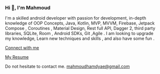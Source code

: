 ### Hi 👋, I'm Mahmoud

<!--
**mahmoudhamdyae/mahmoudhamdyae** is a ✨ _special_ ✨ repository because its `README.md` (this file) appears on your GitHub profile.

Here are some ideas to get you started:

- 🔭 I’m currently working on ...
- 🌱 I’m currently learning ...
- 👯 I’m looking to collaborate on ...
- 🤔 I’m looking for help with ...
- 💬 Ask me about ...
- 📫 How to reach me: ...
- 😄 Pronouns: ...
- ⚡ Fun fact: ...
-->
I'm a skilled android developer with passion for development, in-depth knowledge of OOP Concepts, Java, Kotlin, MVP, MVVM, Firebase, Jetpack Compose , Coroutines , Material Design, Rest full API, Dagger 2, third party libraries, SQLite, Room , Android SDKs, Git ,Agile .
I am looking to upgrade my knowledge, Learn new techniques and skills , and also have some fun .

[Connect with me](https://www.linkedin.com/in/mahmoudhamdyae)

[My Resume](https://drive.google.com/file/d/1ITUGkh-slFo0ANJLppp9pUPmUP01IXLJ/view?usp=sharing)

Do not hesitate to contact me. 
mahmoudhamdyae@gmail.com
